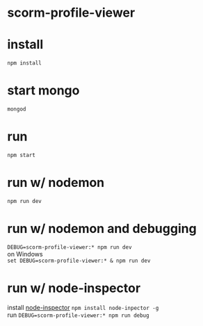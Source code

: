 # scorm-profile-viewer

# install
`npm install`

# start mongo
`mongod`

# run
`npm start`

# run w/ nodemon
`npm run dev`

# run w/ nodemon and debugging
`DEBUG=scorm-profile-viewer:* npm run dev`  
on Windows  
`set DEBUG=scorm-profile-viewer:* & npm run dev`

# run w/ node-inspector
install [node-inspector](https://github.com/node-inspector/node-inspector) `npm install node-inpector -g`  
run `DEBUG=scorm-profile-viewer:* npm run debug`  
